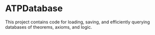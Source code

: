 # ATPDatabase

This project contains code for loading, saving, and efficiently querying databases of theorems, axioms, and logic.

